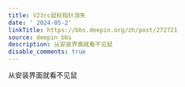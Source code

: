 ```yaml
---
title: V23rc鼠标指针消失
date: ' 2024-05-2'
linkTitle: https://bbs.deepin.org/zh/post/272721
source: deepin_bbs
description: 从安装界面就看不见鼠
disable_comments: true
---
```

从安装界面就看不见鼠
